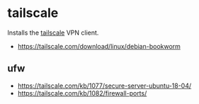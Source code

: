 # tailscale

Installs the [tailscale](https://tailscale.com) VPN client.

- https://tailscale.com/download/linux/debian-bookworm

## ufw

- https://tailscale.com/kb/1077/secure-server-ubuntu-18-04/
- https://tailscale.com/kb/1082/firewall-ports/
